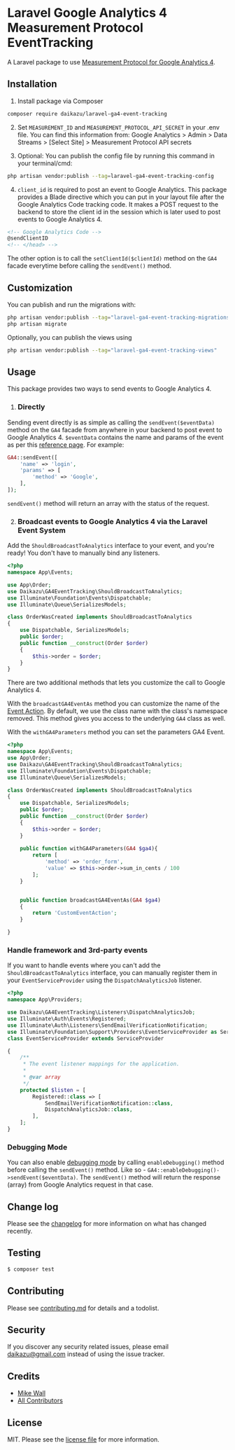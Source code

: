# Laravel Google Analytics 4 Measurement Protocol EventTracking

A Laravel package to use [Measurement Protocol for Google Analytics 4](https://developers.google.com/analytics/devguides/collection/protocol/ga4).

## Installation

1) Install package via Composer
``` bash
composer require daikazu/laravel-ga4-event-tracking
```
2) Set `MEASUREMENT_ID` and `MEASUREMENT_PROTOCOL_API_SECRET` in your .env file.
   You can find this information from: Google Analytics > Admin > Data Streams > [Select Site] > Measurement Protocol API secrets

3) Optional: You can publish the config file by running this command in your terminal/cmd:
``` bash
php artisan vendor:publish --tag=laravel-ga4-event-tracking-config
```
4) `client_id` is required to post an event to Google Analytics. This package provides a Blade directive which you can put in your layout file after the Google Analytics Code tracking code. It makes a POST request to the backend to store the client id in the session which is later used to post events to Google Analytics 4.
```html
<!-- Google Analytics Code -->
@sendClientID
<!-- </head> -->
```
The other option is to call the `setClientId($clientId)` method on the `GA4` facade everytime before calling the `sendEvent()` method.


## Customization

You can publish and run the migrations with:
``` bash
php artisan vendor:publish --tag="laravel-ga4-event-tracking-migrations"
php artisan migrate
```

Optionally, you can publish the views using
```bash
php artisan vendor:publish --tag="laravel-ga4-event-tracking-views"
```

## Usage

This package provides two ways to send events to Google Analytics 4.


1) ### Directly

Sending event directly is as simple as calling the `sendEvent($eventData)` method on the `GA4` facade from anywhere in your backend to post event to Google Analytics 4. `$eventData` contains the name and params of the event as per this [reference page](https://developers.google.com/analytics/devguides/collection/protocol/ga4/reference/events#login). For example:

```php
GA4::sendEvent([
    'name' => 'login',
    'params' => [
        'method' => 'Google',
    ],
]);
```

`sendEvent()` method will return an array with the status of the request.


2) ### Broadcast events to Google Analytics 4 via the Laravel Event System

Add the `ShouldBroadcastToAnalytics` interface to your event, and you're ready! You don't have to manually bind any listeners.

``` php
<?php
namespace App\Events;

use App\Order;
use Daikazu\GA4EventTracking\ShouldBroadcastToAnalytics;
use Illuminate\Foundation\Events\Dispatchable;
use Illuminate\Queue\SerializesModels;

class OrderWasCreated implements ShouldBroadcastToAnalytics
{
    use Dispatchable, SerializesModels;
    public $order;
    public function __construct(Order $order)
    {
        $this->order = $order;
    }
}
```

There are two additional methods that lets you customize the call to Google Analytics 4.

With the `broadcastGA4EventAs` method you can customize the name of the [Event Action](https://developers.google.com/analytics/devguides/collection/analyticsjs/field-reference#eventAction). By default, we use the class name with the class's namespace removed. This method gives you access to the underlying `GA4` class as well.

With the `withGA4Parameters` method you can set the parameters GA4 Event. 


``` php
<?php
namespace App\Events;
use App\Order;
use Daikazu\GA4EventTracking\ShouldBroadcastToAnalytics;
use Illuminate\Foundation\Events\Dispatchable;
use Illuminate\Queue\SerializesModels;

class OrderWasCreated implements ShouldBroadcastToAnalytics
{
    use Dispatchable, SerializesModels;
    public $order;
    public function __construct(Order $order)
    {
        $this->order = $order;
    }
    
    public function withGA4Parameters(GA4 $ga4){
        return [
            'method' => 'order_form',
            'value' => $this->order->sum_in_cents / 100
        ];
    }


    public function broadcastGA4EventAs(GA4 $ga4)
    {
        return 'CustomEventAction';
    }

}
```


### Handle framework and 3rd-party events

If you want to handle events where you can't add the `ShouldBroadcastToAnalytics` interface, you can manually register them in your `EventServiceProvider` using the `DispatchAnalyticsJob` listener.

```php
<?php
namespace App\Providers;

use Daikazu\GA4EventTracking\Listeners\DispatchAnalyticsJob;
use Illuminate\Auth\Events\Registered;
use Illuminate\Auth\Listeners\SendEmailVerificationNotification;
use Illuminate\Foundation\Support\Providers\EventServiceProvider as ServiceProvider;
class EventServiceProvider extends ServiceProvider

{
    /**
     * The event listener mappings for the application.
     *
     * @var array
     */
    protected $listen = [
        Registered::class => [
            SendEmailVerificationNotification::class,
            DispatchAnalyticsJob::class,
        ],
    ];
}
```


### Debugging Mode

You can also enable [debugging mode](https://developers.google.com/analytics/devguides/collection/protocol/ga4/validating-events) by calling `enableDebugging()` method before calling the `sendEvent()` method. Like so - `GA4::enableDebugging()->sendEvent($eventData)`. The `sendEvent()` method will return the response (array) from Google Analytics request in that case.



## Change log

Please see the [changelog](changelog.md) for more information on what has changed recently.

## Testing

``` bash
$ composer test
```

## Contributing

Please see [contributing.md](contributing.md) for details and a todolist.

## Security

If you discover any security related issues, please email daikazu@gmail.com instead of using the issue tracker.

## Credits

- [Mike Wall][link-author]
- [All Contributors][link-contributors]

## License

MIT. Please see the [license file](license.md) for more information.

[ico-version]: https://img.shields.io/packagist/v/daikazu/laravel-ga4-event-tracking.svg?style=flat-square
[ico-downloads]: https://img.shields.io/packagist/dt/daikazu/laravel-ga4-event-tracking.svg?style=flat-square

[link-packagist]: https://packagist.org/packages/daikazu/laravel-ga4-event-tracking
[link-downloads]: https://packagist.org/packages/daikazu/laravel-ga4-event-tracking
[link-author]: https://github.com/daikazu
[link-contributors]: ../../contributors
